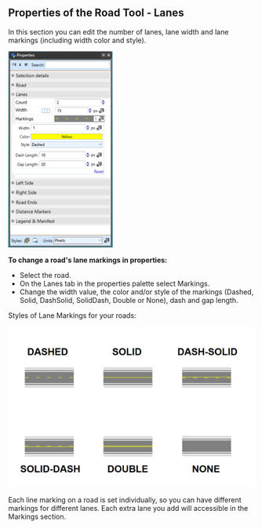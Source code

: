 ## Properties of the Road Tool - Lanes 

In this section you can edit the number of lanes, lane width and lane markings (including width color and style).

![Lane_Properties](./assets/Lane_Properties.png)

**To change a road's lane markings in properties:**

 - Select the road.
 - On the Lanes tab in the properties palette select Markings.
 - Change the width value, the color and/or style of the markings (Dashed, Solid, DashSolid, SolidDash, Double or None), dash and gap length.

Styles of Lane Markings for your roads:

![Lane_Marking_Styles](./assets/Lane_Marking_Styles.png)

Each line marking on a road is set individually, so you can have different markings for different lanes. Each extra lane you add will accessible in the Markings section.
